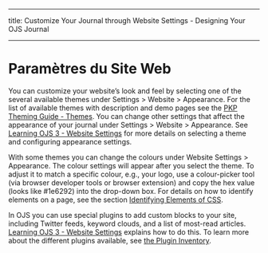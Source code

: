- - -
title: Customize Your Journal through Website Settings - Designing Your OJS Journal
- - -

# Paramètres du Site Web

You can customize your website’s look and feel by selecting one of the several available themes under Settings > Website > Appearance. For the list of available themes with description and demo pages see the [PKP Theming Guide - Themes](https://docs.pkp.sfu.ca/pkp-theming-guide/en/themes). You can change other settings that affect the appearance of your journal under Settings > Website > Appearance. See [Learning OJS 3 - Website Settings](https://docs.pkp.sfu.ca/learning-ojs/en/settings-website#appearance) for more details on selecting a theme and configuring appearance settings.

With some themes you can change the colours under Website Settings > Appearance.  The colour settings will appear after you select the theme. To adjust it to match a specific colour, e.g., your logo, use a colour-picker tool (via browser developer tools or browser extension) and copy the hex value (looks like #1e6292) into the drop-down box. For details on how to identify elements on a page, see the section [Identifying Elements of CSS](./creating-stylesheet.md#identifying-elements).

In OJS you can use special plugins to add custom blocks to your site, including Twitter feeds, keyword clouds, and a list of most-read articles. [Learning OJS 3 - Website Settings](/learning-ojs/en/settings-website#appearance) explains how to do this. To learn more about the different plugins available, see [the Plugin Inventory](/plugin-inventory/en/).
